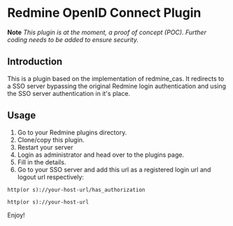 # Redmine OpenID Connect Plugin #

**Note** *This plugin is at the moment, a proof of concept (POC). Further coding needs to be added to ensure security.*

## Introduction ##
This is a plugin based on the implementation of redmine_cas. It redirects to a SSO server bypassing the original Redmine login authentication and using the SSO server authentication in it's place.

## Usage ##
1. Go to your Redmine plugins directory.
2. Clone/copy this plugin.
3. Restart your server
4. Login as administrator and head over to the plugins page.
5. Fill in the details.
6. Go to your SSO server and add this url as a registered login url and logout url respectively:

```
http(or s)://your-host-url/has_authorization
```
```
http(or s)://your-host-url
```

Enjoy!
